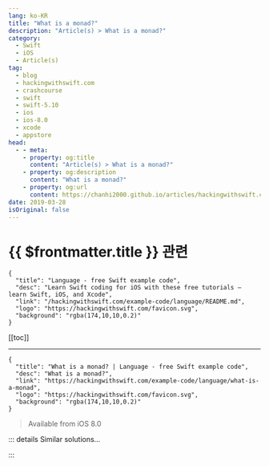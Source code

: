 ```yaml
---
lang: ko-KR
title: "What is a monad?"
description: "Article(s) > What is a monad?"
category:
  - Swift
  - iOS
  - Article(s)
tag: 
  - blog
  - hackingwithswift.com
  - crashcourse
  - swift
  - swift-5.10
  - ios
  - ios-8.0
  - xcode
  - appstore
head:
  - - meta:
    - property: og:title
      content: "Article(s) > What is a monad?"
    - property: og:description
      content: "What is a monad?"
    - property: og:url
      content: https://chanhi2000.github.io/articles/hackingwithswift.com/example-code/language/what-is-a-monad.html
date: 2019-03-28
isOriginal: false
---
```


# {{ $frontmatter.title }} 관련

```component VPCard
{
  "title": "Language - free Swift example code",
  "desc": "Learn Swift coding for iOS with these free tutorials – learn Swift, iOS, and Xcode",
  "link": "/hackingwithswift.com/example-code/language/README.md",
  "logo": "https://hackingwithswift.com/favicon.svg",
  "background": "rgba(174,10,10,0.2)"
}
```

[[toc]]

---

```component VPCard
{
  "title": "What is a monad? | Language - free Swift example code",
  "desc": "What is a monad?",
  "link": "https://hackingwithswift.com/example-code/language/what-is-a-monad",
  "logo": "https://hackingwithswift.com/favicon.svg",
  "background": "rgba(174,10,10,0.2)"
}
```

> Available from iOS 8.0

<!-- TODO: 작성 -->

<!-- 
A monad is any data type that can be mapped over using `map()` and flat mapped over using `flatMap()`, as long it abides by three laws. Arrays, sets, optionals, and more are all monads. 

You don’t need to understand (or even be aware of) the three monad laws in order to use them, but if you’re curious I’ll try to explain. The three monad laws are best demonstrated using code, because honestly it’s a bit heavy when you’re just learning.

The first law is left identity, and means that if you have: 1) a value, e.g. the number 5; 2) a monad that contains that value, e.g. an array containing the number 5; and 3) a function that accepts the same type of value (5) and sends back the same type of monad (an array); then calling `flatMap()` on the array should be equal to applying the function directly to the value.

In code:

```swift
// if you have a value, in this case 5
let myNumber = 5

// and you have a monad containing that value, in this case an array containing 5
let myMonad = [myNumber]

// and you have a function that accepts a number and returns the same type of monad as we had before (an array)
let doubleNumbers = { (value: Int) in return [value * 2] }

// then calling flatMap on the array…
let result1 = myMonad.flatMap(doubleNumbers)

// should be equal to applying the function directly to the value
let result2 = doubleNumbers(myNumber)

// so, this should print "true" in a playground
result1 == result2
```

The second law is right identity, and means that if you have: 1) a value, e.g. the number 5; 2) a monad that contains that value, e.g. an array containing the number 5; and 3) a function that accepts the same type of value (5) and sends back the same kind of monad (an array) without transforming the value; then calling `flatMap()` with that function on your monad should leave it unchanged.

In code:

```swift
// if you have a value, in this case 5
let value = 5

// and you have a monad containing that value, in this case an array containing 5
let array = [5]

// and you have a function that accepts a number and returns the same type of monad as we had before (an array) without transforming the value
let wrapInArray = { (value: Int) in return [value] }

// then calling flatMap() with that function on your monad should leave it unchanged
let flatMapped = array.flatMap(wrapInArray)

// this should print "true" in a playground
array == flatMapped
```

The third law is associativity, and means that if you have 1) a value, e.g. the number 5; 2) a monad that contains that value, e.g. an array containing the number 5; and 3) two functions that can be run on that monad as a chain; then it shouldn’t matter how those functions are nested.

```swift
// if you have a value, in this case 5
let anotherNumber = 5

// and you have a monad containing that value, in this case an array containing 5
let anotherArray = [myNumber]

// and you have two functions that can be run on that monad as a chain, in this case one that multiplies by 5 and one by 10
let multiplyBy5 = { [$0 * 5] }
let multiplyBy10 = { [$0 * 10] }

// then it shouldn’t matter how those functions are nested
let chained = anotherArray.flatMap(multiplyBy5).flatMap(multiplyBy10)
let nested = anotherArray.flatMap { multiplyBy5($0).flatMap(multiplyBy10) }

// this should print "true" in a playground
chained == nested
```

Again, you don’t need to understand these laws in order to use monads, so don’t be too worried if you understood only part of the code above.

-->

::: details Similar solutions…

<!--
/example-code/language/whats-the-difference-between-a-function-and-a-closure">What’s the difference between a function and a closure? 
/example-code/language/how-to-use-codable-to-load-and-save-custom-data-types">How to use Codable to load and save custom data types 
/example-code/language/how-to-convert-an-int-to-a-string">How to convert an Int to a String 
/example-code/language/what-is-a-nib">What is a nib? 
/example-code/language/what-are-designated-initializers">What are designated initializers?</a>
-->

:::

